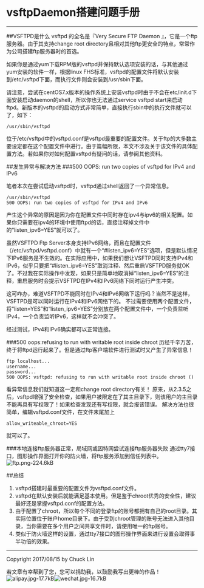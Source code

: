 # vsftpDaemon搭建问题手册

---

##VSFTPD是什么
vsftpd 的全名是『Very Secure FTP Daemon 』，它是一个ftp服务器。由于其支持change root directory且相对其他ftp更安全的特点，常常作为公司搭建ftp服务器时的首选。

如果你是通过yum下载RPM版的vsftpd并保持默认选项安装的话，与其他通过yum安装的软件一样，根据linux FHS标准，vsftpd的配置文件将默认安装到/etc/vsftpd下面，而执行文件则会安装到/usr/sbin下面。

请注意，尝试在centOS7.x版本的操作系统上安装vsftpd时由于不会在etc/init.d下面安装启动daemon的shell，所以你也无法通过service vsftpd start来启动ftpd。新版本的vsftpd的启动方式非常简单，直接执行sbin中的执行文件就可以了，如下：
```shell
/usr/sbin/vsftpd
```
位于/etc/vsftpd中的vsftpd.conf是vsftpd最重要的配置文件。关于ftp的大多数主要设定都在这个配置文件中进行。由于篇幅所限，本文不涉及关于该文件的具体配置方法。若如果你对如何配置vsftpd有疑问的话，请参阅其他资料。

##发生异常与解决方法
###500 OOPS: run two copies of vsftpd for IPv4 and IPv6

笔者本次在尝试启动vsftpd时，vsftpd通过shell返回了一个异常信息。
```shell
/usr/sbin/vsftpd
500 OOPS: run two copies of vsftpd for IPv4 and IPv6
```
产生这个异常的原因是因为你在配置文件中同时存在ipv4与ipv6的相关配置。如果你只需要在ipv4的环境中使用ftpd的话，直接注释掉文件中的“listen_ipv6=YES”就可以了。

虽然VSFTPD Ftp Server本身支持IPv6网络，而且在配置文件（/etc/vsftpd/vsftpd.conf）中就有一个“#listen_ipv6=YES”选项，但是默认情况下IPv6服务是不生效的。在实际应用中，如果我们想让VSFTPD同时支持IPv4和IPv6，似乎只要把“#listen_ipv6=YES”取消注释、然后重启VSFTPD服务就OK了。不过我在实际操作中发现，如果只是简单地取消掉“listen_ipv6=YES”的注释，重启服务时会提示VSFTPD在IPv4和IPv6网络下同时运行产生冲突。

这可咋办，难道VSFTPD不能同时在IPv4和IPv6网络下运行吗？当然不是这样，VSFTPD是可以同时运行在IPv4和IPv6网络下的。
不过需要使用两个配置文件，将“listen=YES”和“listen_ipv6=YES”分别放在两个配置文件中，一个负责监听IPv4，一个负责监听IPv6，这样就不会冲突了。

经过测试，IPv4和IPv6确实都可以正常连接。


###500 oops:refusing to run with writable root inside chroot
历经千辛万苦，终于将ftpd运行起来了。但是通过ftp客户端软件进行测试时又产生了异常信息！
```shell
ftp localhost...
username...
password...
500 OOPS: vsftpd: refusing to run with writable root inside chroot ()  
```
看异常信息我们就知道这一定和change root directory有关！
原来，从2.3.5之后，vsftpd增强了安全检查，如果用户被限定在了其主目录下，则该用户的主目录不能再具有写权限了！如果检查发现还有写权限，就会报该错误。
解决方法也很简单，编辑vsftpd.conf文件，在文件末尾加上
```shell 
allow_writeable_chroot=YES
```
就可以了。

###本地连接ftp服务器正常，局域网或因特网尝试连接ftp服务器失败
通过tty7接口，图形操作界面打开你的防火墙，将ftp服务添加到信任列表中。
![ftp.png-224.6kB][1]

##总结
1. vsftpd搭建时最重要的配置文件为vsftpd.conf文件。
2. vsftpd在默认安装后就能满足基本使用。但是鉴于chroot优秀的安全性，建议最好还是掌握vsftpd.conf的配置方法。
3. 由于配置了chroot，所以每个不同的登录ftp的账号都拥有自己的root目录。其实际位置位于账户home目录下。由于受到chroot管理的账号无法进入其他目录，当你需要在多个用户之间共享文件时，请使用唯一的ftp账号。
4. 类似于防火墙这样的设置，通过tty7接口的图形操作界面来进行设置会取得事半功倍的效果。

  [1]: http://static.zybuluo.com/mikumikulch/4ladtk4ybdd8qv4wcqpn1rez/ftp.png
  
---
Copyright 2017/08/15 by Chuck Lin



若文章有幸帮到了您，您可以捐助我，以鼓励我写出更棒的作品！
![alipay.jpg-17.7kB][99]![wechat.jpg-16.7kB][98]


[99]: http://static.zybuluo.com/mikumikulch/6g65s5tsspdmsk87a8ariszo/alipay.jpg
[98]: http://static.zybuluo.com/mikumikulch/rk5hldgo4wi9fv23xu3vm8pf/wechat.jpg




